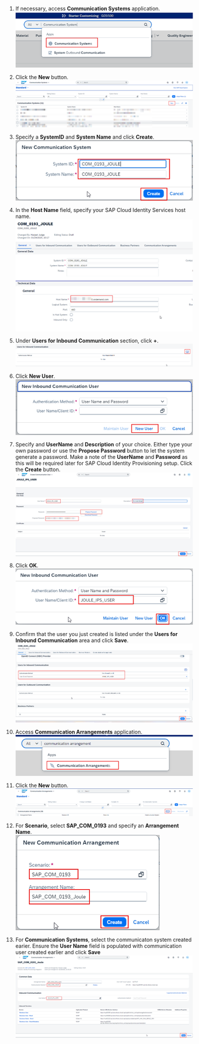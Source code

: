 1. If necessary, access **Communication Systems** application.</br>
![createcommsystem](1.png)

2. Click the **New** button.</br>
![createcommsystem](2.png)

3. Specify a **SystemID** and **System Name** and click **Create**.</br>
![createcommsystem](3.png)

4. In the **Host Name** field, specify your SAP Cloud Identity Services host name.</br>
![createcommsystem](4.png)

5. Under **Users for Inbound Communication** section, click **+**.</br>
![createcommsystem](5.png)

6. Click **New User**.</br>
![createcommsystem](6.png)

7. Specify and **UserName** and **Description** of your choice.  Either type your own password or use the **Propose Password** button to let the system generate a password.  Make a note of the **UserName** and **Password** as this will be required later for SAP Cloud Identity Provisioning setup.  Click the **Create** button.</br>
![createcommsystem](7.jpg)

11. Click **OK**.</br>
![createcommsystem](7.png)

12. Confirm that the user you just created is listed under the **Users for Inbound Communication** area and click **Save**.</br>
![createcommsystem](8.png)

13. Access **Communication Arrangements** application.</br>
![createcommsystem](9.png)

14. Click the **New** button.</br>
![createcommsystem](10.png)

15. For **Scenario**, select **SAP_COM_0193** and specify an **Arrangement Name**.</br>
![createcommsystem](11.png)

16. For **Communication Systems**, select the communicaton system created earier.  Ensure the **User Name** field is populated with communication user created earlier and click **Save**</br>
![createcommsystem](14.png)
